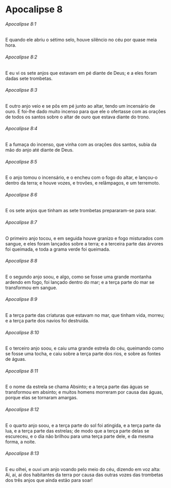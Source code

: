 # Apocalipse 8

###### Apocalipse 8:1

E quando ele abriu o sétimo selo, houve silêncio no céu por quase meia hora.

###### Apocalipse 8:2

E eu vi os sete anjos que estavam em pé diante de Deus; e a eles foram dadas sete trombetas.

###### Apocalipse 8:3

E outro anjo veio e se pôs em pé junto ao altar, tendo um incensário de ouro. E foi-lhe dado muito incenso para que ele o ofertasse com as orações de todos os santos sobre o altar de ouro que estava diante do trono.

###### Apocalipse 8:4

E a fumaça do incenso, que vinha com as orações dos santos, subia da mão do anjo até diante de Deus.

###### Apocalipse 8:5

E o anjo tomou o incensário, e o encheu com o fogo do altar, e lançou-o dentro da terra; e houve vozes, e trovões, e relâmpagos, e um terremoto.

###### Apocalipse 8:6

E os sete anjos que tinham as sete trombetas prepararam-se para soar.

###### Apocalipse 8:7

O primeiro anjo tocou, e em seguida houve granizo e fogo misturados com sangue, e eles foram lançados sobre a terra; e a terceira parte das árvores foi queimada, e toda a grama verde foi queimada.

###### Apocalipse 8:8

E o segundo anjo soou, e algo, como se fosse uma grande montanha ardendo em fogo, foi lançado dentro do mar; e a terça parte do mar se transformou em sangue.

###### Apocalipse 8:9

E a terça parte das criaturas que estavam no mar, que tinham vida, morreu; e a terça parte dos navios foi destruída.

###### Apocalipse 8:10

E o terceiro anjo soou, e caiu uma grande estrela do céu, queimando como se fosse uma tocha, e caiu sobre a terça parte dos rios, e sobre as fontes de águas.

###### Apocalipse 8:11

E o nome da estrela se chama Absinto; e a terça parte das águas se transformou em absinto; e muitos homens morreram por causa das águas, porque elas se tornaram amargas.

###### Apocalipse 8:12

E o quarto anjo soou, e a terça parte do sol foi atingida, e a terça parte da lua, e a terça parte das estrelas; de modo que a terça parte delas se escureceu, e o dia não brilhou para uma terça parte dele, e da mesma forma, a noite.

###### Apocalipse 8:13

E eu olhei, e ouvi um anjo voando pelo meio do céu, dizendo em voz alta: Ai, ai, ai dos habitantes da terra por causa das outras vozes das trombetas dos três anjos que ainda estão para soar!

